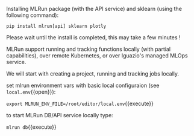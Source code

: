 Installing MLRun package (with the API service) and sklearn (using the following command):

`pip install mlrun[api] sklearn plotly`

Please wait until the install is completed, this may take a few minutes !

MLRun support running and tracking functions locally (with partial capabilities), 
over remote Kubernetes, or over Iguazio's managed MLOps service. 

We will start with creating a project, running and tracking jobs locally.  

set mlrun environment vars with basic local configuraion (see `local.env`{{open}}):

`export MLRUN_ENV_FILE=/root/editor/local.env`{{execute}}

to start MLRun DB/API service locally type:

`mlrun db`{{execute}}
